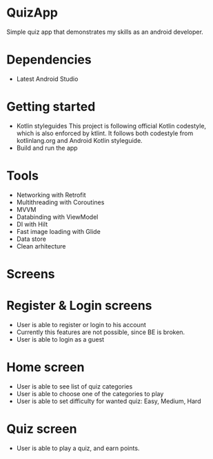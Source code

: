 # QuizApp
Simple quiz app that demonstrates my skills as an android developer.

# Dependencies
 - Latest Android Studio
 
# Getting started
- Kotlin styleguides
  This project is following official Kotlin codestyle, which is also enforced by ktlint. It follows both codestyle from kotlinlang.org and Android Kotlin styleguide.
- Build and run the app
# Tools
 - Networking with Retrofit
 - Multithreading with Coroutines
 - MVVM
 - Databinding with ViewModel
 - DI with Hilt
 - Fast image loading with Glide
 - Data store
 - Clean arhitecture
 
# Screens

# Register & Login screens
 - User is able to register or login to his account
 - Currently this features are not possible, since BE is broken.
 - User is able to login as a guest

# Home screen
 - User is able to see list of quiz categories
 - User is able to choose one of the categories to play
 - User is able to set difficulty for wanted quiz: Easy, Medium, Hard

# Quiz screen
 - User is able to play a quiz, and earn points.
